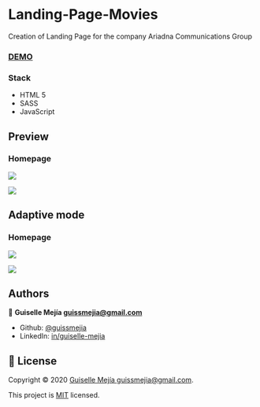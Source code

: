 # Landing-Page-Movies

Creation of Landing Page for the company Ariadna Communications Group

### [DEMO](https://landing-page-movies.vercel.app/)

### Stack

- HTML 5
- SASS
- JavaScript

## Preview


### Homepage

![](Homepage.png)

![](HomepageDark.png)


## Adaptive mode


### Homepage

![](HomepageMini.png)

![](HomepageDarkMini.png)


## Authors

👤 **Guiselle Mejía <guissmejia@gmail.com>**

- Github: [@guissmejia](github.com/guissmejia)
- LinkedIn: [in/guiselle-mejia](https://www.linkedin.com/in/guiselle-mejia/)


## 📝 License

Copyright © 2020 [Guiselle Mejía <guissmejia@gmail.com>](https://github.com/guissmejia).

This project is [MIT](https://github.com/guissmejia/Landing-Page-Movies/blob/main/LICENSE) licensed.